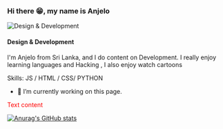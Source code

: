 ### Hi there 😁, my name is Anjelo 
![Design & Development](https://github.com/AnjeloPeiris711/AnjeloPeris711/blob/main/Nick.png) 
#### Design & Development

I'm Anjelo from Sri Lanka, and I do content on Development. I really enjoy learning languages and Hacking , I also enjoy watch cartoons

Skills:  JS / HTML / CSS/ PYTHON

- 🔭 I’m currently working on this page. 

<span style="color:red">
Text content
</style>




[![Anurag's GitHub stats](https://github-readme-stats.vercel.app/api?username=AnjeloPeiris711)](https://github.com/anuraghazra/github-readme-stats)
